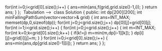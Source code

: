 for(int i=0;i<grid[0].size();i++)
{
ans=min(ans,f(grid,grid.size()-1,i));
}
return ans;
}
};
​
Tabulation -->
​
class Solution {
public:
int dp[200][200];
int minFallingPathSum(vector<vector<int>>& grid) {
int ans=INT_MAX;
memset(dp,0,sizeof(dp));
for(int j=0;j<grid.size();j++)
dp[0][j]=grid[0][j];
for(int i=1;i<grid.size();i++)
{
for(int j=0;j<grid.size();j++)
{
int m=INT_MAX;
for(int k=0;k<grid[0].size();k++)
{
if(k!=j)
m=min(m,dp[i-1][k]);
}
dp[i][j]=grid[i][j]+m;
}
}
for(int i=0;i<grid[0].size();i++)
{
ans=min(ans,dp[grid.size()-1][i]);
}
return ans;
}
};